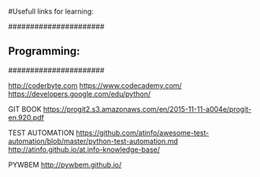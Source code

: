 #Usefull links for  learning:

###################### 
## Programming:   ####
###################### 

http://coderbyte.com
https://www.codecademy.com/
https://developers.google.com/edu/python/

GIT BOOK 
https://progit2.s3.amazonaws.com/en/2015-11-11-a004e/progit-en.920.pdf


TEST AUTOMATION
https://github.com/atinfo/awesome-test-automation/blob/master/python-test-automation.md
http://atinfo.github.io/at.info-knowledge-base/

PYWBEM
http://pywbem.github.io/


